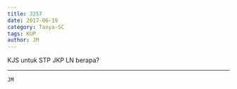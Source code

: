 ```yaml
---
title: 3257
date: 2017-06-19
category: Tanya-SC
tags: KUP
author: JM
---
```


KJS untuk STP JKP LN berapa?

---



`JM`
